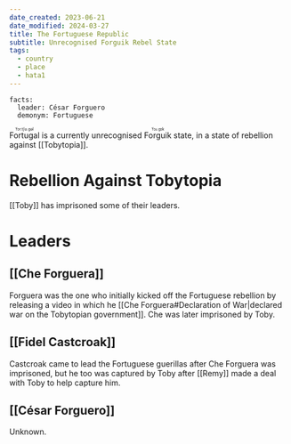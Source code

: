 ```yaml
---
date_created: 2023-06-21
date_modified: 2024-03-27
title: The Fortuguese Republic
subtitle: Unrecognised Forguik Rebel State
tags:
  - country
  - place
  - hata1
---
```


```infobox-nation
facts:
  leader: César Forguero
  demonym: Fortuguese
```

<ruby>Fortugal<rt>ˈfɔr.tʃʊ.gəl</rt></ruby> is a currently unrecognised <ruby>Forguik<rt>ˈfɔɹ.gɪk</rt></ruby> state, in a state of rebellion against [[Tobytopia]].

# Rebellion Against Tobytopia

[[Toby]] has imprisoned some of their leaders.

# Leaders

## [[Che Forguera]]

Forguera was the one who initially kicked off the Fortuguese rebellion by releasing a video in which he [[Che Forguera#Declaration of War|declared war on the Tobytopian government]]. Che was later imprisoned by Toby.

## [[Fidel Castcroak]]

Castcroak came to lead the Fortuguese guerillas after Che Forguera was imprisoned, but he too was captured by Toby after [[Remy]] made a deal with Toby to help capture him.

## [[César Forguero]]

Unknown.